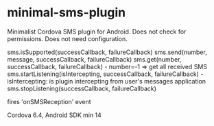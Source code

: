 # minimal-sms-plugin
Minimalist Cordova SMS plugin for Android.
Does not check for permissions.
Does not need configuration.

sms.isSupported(successCallback, failureCallback)
sms.send(number, message, successCallback, failureCallback)
sms.get(number, successCallback, failureCallback) - number=-1 => get all received SMS
sms.startListening(isIntercepting, successCallback, failureCallback) - isIntercepting: is plugin intercepting from user's messages application
sms.stopListening(successCallback, failureCallback)

fires 'onSMSReception' event

Cordova 6.4, Android SDK min 14 
